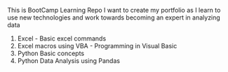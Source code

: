 This is BootCamp Learning Repo
I want to create my portfolio as I learn to use new technologies and work towards becoming an expert in analyzing data

1. Excel - Basic excel commands
2. Excel macros using VBA - Programming in Visual Basic
3. Python Basic concepts
4. Python Data Analysis using Pandas